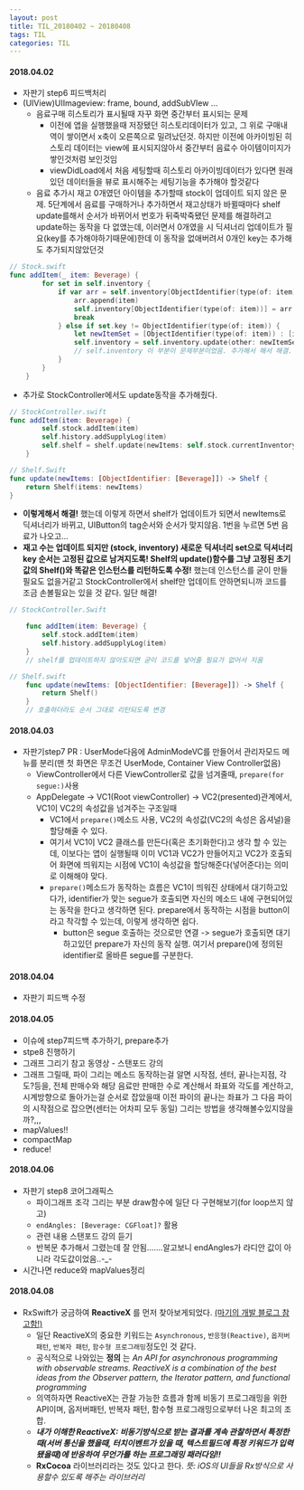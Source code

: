 ```yaml
---
layout: post
title: TIL_20180402 ~ 20180408
tags: TIL
categories: TIL
---
```


#### 2018.04.02
- 자판기 step6 피드백처리
- (UIView)UIImageview: frame, bound, addSubVIew ...
  - 음료구매 히스토리가 표시될때 자꾸 화면 중간부터 표시되는 문제
    - 이전에 앱을 실행했을때 저장됐던 히스토리데이터가 있고, 그 위로 구매내역이 쌓이면서 x축이 오른쪽으로 밀려났던것. 하지만 이전에 아카이빙된 히스토리 데이터는 view에 표시되지않아서 중간부터 음료수 아이템이미지가 쌓인것처럼 보인것임
    - viewDidLoad에서 처음 세팅할때 히스토리 아카이빙데이터가 있다면 원래 있던 데이터들을 뷰로 표시해주는 세팅기능을 추가해야 할것같다
  - 음료 추가시 재고 0개였던 아이템을 추가할때 stock이 업데이트 되지 않은 문제. 5단계에서 음료를 구매하거나 추가하면서 재고상태가 바뀔때마다 shelf update를해서 순서가 바뀌어서 번호가 뒤죽박죽됐던 문제를 해결하려고 update하는 동작을 다 없앴는데, 이러면서 0개였을 시 딕셔너리 업데이트가 필요(key를 추가해야하기때문에)한데 이 동작을 없애버려서 0개인 key는 추가해도 추가되지않았던것

```swift
// Stock.swift
func addItem(_ item: Beverage) {
        for set in self.inventory {
            if var arr = self.inventory[ObjectIdentifier(type(of: item))] {
                arr.append(item)
                self.inventory[ObjectIdentifier(type(of: item))] = arr
                break
            } else if set.key != ObjectIdentifier(type(of: item)) {
                let newItemSet = [ObjectIdentifier(type(of: item)) : [item]]
                self.inventory = self.inventory.update(other: newItemSet)
                // self.inventory 이 부분이 문제부분이었음. 추가해서 해서 해결.
            }
        }
    }
```


- 추가로 StockController에서도 update동작을 추가해줬다.
```swift
// StockController.swift
func addItem(item: Beverage) {
        self.stock.addItem(item)
        self.history.addSupplyLog(item)
        self.shelf = shelf.update(newItems: self.stock.currentInventory())
    }

// Shelf.Swift
func update(newItems: [ObjectIdentifier: [Beverage]]) -> Shelf {
    return Shelf(items: newItems)
}
```
- **이렇게해서 해결!** 했는데 이렇게 하면서 shelf가 업데이트가 되면서 newItems로 딕셔너리가 바뀌고, UIButton의 tag순서와 순서가 맞지않음. 1번을 누르면 5번 음료가 나오고...
- **재고 수는 업데이트 되지만 (stock, inventory) 새로운 딕셔너리 set으로 딕셔너리key 순서는 고정된 값으로 남겨지도록! Shelf의 update()함수를 그냥 고정된 초기값의 Shelf()와 똑같은 인스턴스를 리턴하도록 수정!** 했는데 인스턴스를 굳이 만들 필요도 없을거같고 StockController에서 shelf만 업데이트 안하면되니까 코드를 조금 손볼필요는 있을 것 같다. 일단 해결!


```swift
// StockController.Swift

    func addItem(item: Beverage) {
        self.stock.addItem(item)
        self.history.addSupplyLog(item)
    }
    // shelf를 업데이트하지 않아도되면 굳이 코드를 넣어줄 필요가 없어서 지움

// Shelf.swift
    func update(newItems: [ObjectIdentifier: [Beverage]]) -> Shelf {
        return Shelf()
    }    
    // 호출하더라도 순서 그대로 리턴되도록 변경
```

#### 2018.04.03
- 자판기step7 PR : UserMode다음에 AdminModeVC를 만들어서 관리자모드 메뉴를 분리(맨 첫 화면은 무조건 UserMode, Container View Controller없음)
  - ViewController에서 다른 ViewController로 값을 넘겨줄때, `prepare(for segue:)`사용
  - AppDelegate -> VC1(Root viewController) -> VC2(presented)관계에서, VC1이 VC2의 속성값을 넘겨주는 구조일때
    - VC1에서 `prepare()`메소드 사용, VC2의 속성값(VC2의 속성은 옵셔널)을 할당해줄 수 있다.
    - 여기서 VC1이 VC2 클래스를 만든다(혹은 초기화한다)고 생각 할 수 있는데, 이보다는 앱이 실행될때 이미 VC1과 VC2가 만들어지고 VC2가 호출되어 화면에 띄워지는 시점에 VC1이 속성값을 할당해준다(넣어준다)는 의미로 이해해야 맞다.
    - `prepare()`메소드가 동작하는 흐름은 VC1이 띄워진 상태에서 대기하고있다가, identifier가 맞는 segue가 호출되면 자신의 메소드 내에 구현되어있는 동작을 한다고 생각하면 된다. prepare에서 동작하는 시점을 button이라고 착각할 수 있는데, 이렇게 생각하면 쉽다.
      - button은 segue 호출하는 것으로만 연결 -> segue가 호출되면 대기하고있던 prepare가 자신의 동작 실행. 여기서 prepare()에 정의된 identifier로 올바른 segue를 구분한다.


#### 2018.04.04
- 자판기 피드백 수정

#### 2018.04.05
- 이슈에 step7피드백 추가하기, prepare추가
- stpe8 진행하기
- 그래프 그리기 참고 동영상 - 스탠포드 강의
- 그래프 그릴때, 파이 그리는 메소드 동작하는걸 알면 시작점, 센터, 끝나는지점, 각도?등을, 전체 판매수와 해당 음료만 판매한 수로 계산해서 좌표와 각도를 계산하고, 시계방향으로 돌아가는걸 순서로 잡았을때 이전 파이의 끝나는 좌표가 그 다음 파이의 시작점으로 잡으면(센터는 어차피 모두 동일) 그리는 방법을 생각해볼수있지않을까?,,,
- mapValues!!
- compactMap
- reduce!

#### 2018.04.06
- 자판기 step8 코어그래픽스
  - 파이그래프 조각 그리는 부분 draw함수에 일단 다 구현해보기(for loop쓰지 않고)
  - `endAngles: [Beverage: CGFloat]?` 활용
  - 관련 내용 스탠포드 강의 듣기
  - 반복문 추가해서 그렸는데 잘 안됨.......알고보니 endAngles가 라디안 값이 아니라 각도값이었음..-\_\-
- 시간나면 reduce와 mapValues정리


#### 2018.04.08
- RxSwift가 궁금하여 **ReactiveX** 를 먼저 찾아보게되었다. [(마기의 개발 블로그 참고함!)](https://magi82.github.io/ios-rxswift-01/)
  - 일단 ReactiveX의 중요한 키워드는 `Asynchronous`, `반응형(Reactive)`, `옵저버패턴`, `반복자 패턴`, `함수형 프로그래밍`정도인 것 같다.
  - 공식적으로 나와있는 **정의** 는 *An API for asynchronous programming with observable streams. ReactiveX is a combination of the best ideas from the Observer pattern, the Iterator pattern, and functional programming*
  - 의역하자면 ReactiveX는 관찰 가능한 흐름과 함께 비동기 프로그래밍을 위한 API이며, 옵저버패턴, 반복자 패턴, 함수형 프로그래밍으로부터 나온 최고의 조합.
  - ***내가 이해한 ReactiveX: 비동기방식으로 받는 결과를 계속 관찰하면서 특정한 때(서버 통신을 했을때, 터치이벤트가 있을 때, 텍스트필드에 특정 키워드가 입력됐을때)에 반응하여 무언가를 하는 프로그래밍 패러다임!!***
  - **RxCocoa** 라이브러리라는 것도 있다고 한다. *뜻: iOS의 UI들을 Rx방식으로 사용할수 있도록 해주는 라이브러리*
